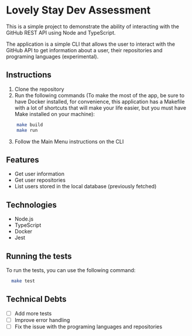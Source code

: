 # Lovely Stay Dev Assessment
This is a simple project to demonstrate the ability
of interacting with the GitHub REST API using Node and TypeScript.

The application is a simple CLI that allows the user to interact with the GitHub API to get information about a user, 
their repositories and programing languages (experimental).

## Instructions
1. Clone the repository
2. Run the following commands (To make the most of the app, be sure to have Docker installed, for convenience, this application has a Makefile with a lot of shortcuts that will make your life easier, but you must have Make installed on your machine):
```bash
    make build
    make run
```
   
3. Follow the Main Menu instructions on the CLI

## Features
- Get user information
- Get user repositories
- List users stored in the local database (previously fetched)

## Technologies
- Node.js
- TypeScript
- Docker
- Jest

## Running the tests
To run the tests, you can use the following command:
```bash
  make test
```

## Technical Debts
- [ ] Add more tests
- [ ] Improve error handling
- [ ] Fix the issue with the programing languages and repositories